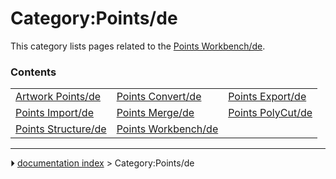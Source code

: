 # Category:Points/de
This category lists pages related to the [Points Workbench/de](Points_Workbench/de.md).

### Contents

|     |     |     |
| --- | --- | --- |
| [Artwork Points/de](Artwork_Points/de.md) | [Points Convert/de](Points_Convert/de.md) | [Points Export/de](Points_Export/de.md) |
| [Points Import/de](Points_Import/de.md) | [Points Merge/de](Points_Merge/de.md) | [Points PolyCut/de](Points_PolyCut/de.md) |
| [Points Structure/de](Points_Structure/de.md) | [Points Workbench/de](Points_Workbench/de.md) |



---
⏵ [documentation index](../README.md) > Category:Points/de
